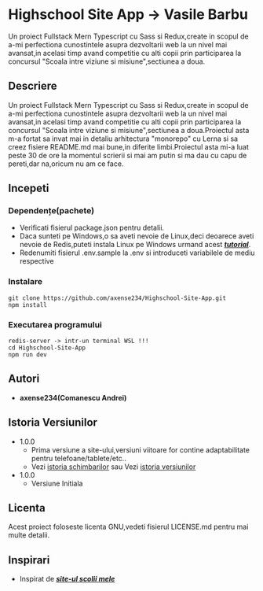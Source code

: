 # Highschool Site App -> Vasile Barbu

Un proiect Fullstack Mern Typescript cu Sass si Redux,create in scopul de a-mi perfectiona cunostintele asupra dezvoltarii web la un nivel mai avansat,in acelasi timp avand competitie cu alti copii prin participarea la concursul "Scoala intre viziune si misiune",sectiunea a doua.

## **Descriere**

Un proiect Fullstack Mern Typescript cu Sass si Redux,create in scopul de a-mi perfectiona cunostintele asupra dezvoltarii web la un nivel mai avansat,in acelasi timp avand competitie cu alti copii prin participarea la concursul "Scoala intre viziune si misiune",sectiunea a doua.Proiectul asta m-a fortat sa invat mai in detaliu arhitectura "monorepo" cu Lerna si sa creez fisiere README.md mai bune,in diferite limbi.Proiectul asta mi-a luat peste 30 de ore la momentul scrierii si mai am putin si ma dau cu capu de pereti,dar na,oricum nu am ce face.

## **Incepeti**

### **Dependențe(pachete)**

- Verificati fisierul package.json pentru detalii.
- Daca sunteti pe Windows,o sa aveti nevoie de Linux,deci deoarece aveti nevoie de Redis,puteti instala Linux pe Windows urmand acest [**_tutorial_**](https://learn.microsoft.com/en-us/windows/wsl/install).
- Redenumiti fisierul .env.sample la .env si introduceti variabilele de mediu respective

### Instalare

```
git clone https://github.com/axense234/Highschool-Site-App.git
npm install
```

### Executarea programului

```
redis-server -> intr-un terminal WSL !!!
cd Highschool-Site-App
npm run dev
```

## **Autori**

- **axense234(Comanescu Andrei)**

## **Istoria Versiunilor**

- 1.0.0
  - Prima versiune a site-ului,versiuni viitoare for contine adaptabilitate pentru telefoane/tablete/etc..
  - Vezi [istoria schimbarilor](https://github.com/axense234/Highschool-Site-App/commits/master) sau Vezi [istoria versiunilor](https://github.com/axense234/Highschool-Site-App/releases)
- 1.0.0
  - Versiune Initiala

## **Licenta**

Acest proiect foloseste licenta GNU,vedeti fisierul LICENSE.md pentru mai multe detalii.

## **Inspirari**

- Inspirat de [**_site-ul scolii mele_**](https://sites.google.com/ltibp.ro/licionbarbu/acasa?authuser=0)
